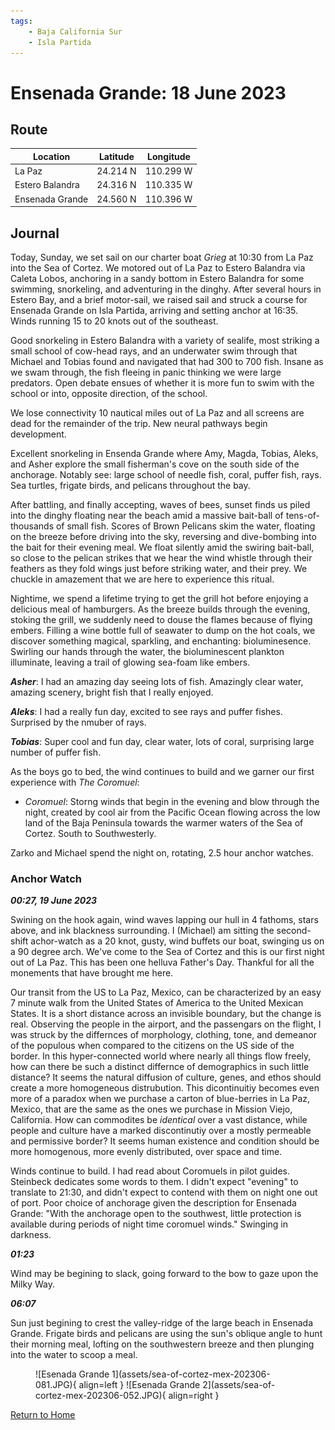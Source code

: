 ```yaml
---
tags:
    - Baja California Sur
    - Isla Partida
---
```


# Ensenada Grande: 18 June 2023

## Route

| Location | Latitude | Longitude |
|--|--|--|
| La Paz | 24.214 N | 110.299 W |
| Estero Balandra | 24.316 N | 110.335 W |
| Ensenada Grande | 24.560 N | 110.396 W |

## Journal

Today, Sunday, we set sail on our charter boat _Grieg_ at 10:30 from La Paz into the Sea of Cortez. We motored out of La Paz to Estero Balandra via Caleta Lobos, anchoring in a sandy bottom in Estero Balandra for some swimming, snorkeling, and adventuring in the dinghy. After several hours in Estero Bay, and a brief motor-sail, we raised sail and struck a course for Ensenada Grande on Isla Partida, arriving and setting anchor at 16:35. Winds running 15 to 20 knots out of the southeast.   

Good snorkeling in Estero Balandra with a variety of sealife, most striking a small school of cow-head rays, and an underwater swim through that Michael and Tobias found and navigated that had 300 to 700 fish. Insane as we swam through, the fish fleeing in panic thinking we were large predators. Open debate ensues of whether it is more fun to swim with the school or into, opposite direction, of the school.

We lose connectivity 10 nautical miles out of La Paz and all screens are dead for the remainder of the trip. New neural pathways begin development.

Excellent snorkeling in Ensenda Grande where Amy, Magda, Tobias, Aleks, and Asher explore the small fisherman's cove on the south side of the anchorage. Notably see: large school of needle fish, coral, puffer fish, rays. Sea turtles, frigate birds, and pelicans throughout the bay.

After battling, and finally accepting, waves of bees, sunset finds us piled into the dinghy floating near the beach amid a massive bait-ball of tens-of-thousands of small fish. Scores of Brown Pelicans skim the water, floating on the breeze before driving into the sky, reversing and dive-bombing into the bait for their evening meal. We float silently amid the swiring bait-ball, so close to the pelican strikes that we hear the wind whistle through their feathers as they fold wings just before striking water, and their prey. We chuckle in amazement that we are here to experience this ritual.

Nightime, we spend a lifetime trying to get the grill hot before enjoying a delicious meal of hamburgers. As the breeze builds through the evening, stoking the grill, we suddenly need to douse the flames because of flying embers. Filling a wine bottle full of seawater to dump on the hot coals, we discover something magical, sparkling, and enchanting: bioluminesence. Swirling our hands through the water, the bioluminescent plankton illuminate, leaving a trail of glowing sea-foam like embers.

**_Asher_**: I had an amazing day seeing lots of fish. Amazingly clear water, amazing scenery, bright fish that I really enjoyed.

**_Aleks_**: I had a really fun day, excited to see rays and puffer fishes. Surprised by the nmuber of rays.

**_Tobias_**: Super cool and fun day, clear water, lots of coral, surprising large number of puffer fish.

As the boys go to bed, the wind continues to build and we garner our first experience with _The Coromuel_:

- _Coromuel_: Storng winds that begin in the evening and blow through the night, created by cool air from the Pacific Ocean flowing across the low land of the Baja Peninsula towards the warmer waters of the Sea of Cortez. South to Southwesterly.

 Zarko and Michael spend the night on, rotating, 2.5 hour anchor watches.

### Anchor Watch

**_00:27, 19 June 2023_**

Swining on the hook again, wind waves lapping our hull in 4 fathoms, stars above, and ink blackness surrounding. I (Michael) am sitting the second-shift achor-watch as a 20 knot, gusty, wind buffets our boat, swinging us on a 90 degree arch. We've come to the Sea of Cortez and this is our first night out of La Paz. This has been one helluva Father's Day. Thankful for all the monements that have brought me here.

Our transit from the US to La Paz, Mexico, can be characterized by an easy 7 minute walk from the United States of America to the United Mexican States. It is a short distance across an invisible boundary, but the change is real. Observing the people in the airport, and the passengars on the flight, I was struck by the differnces of morphology, clothing, tone, and demeanor of the populous when compared to the citizens on the US side of the border. In this hyper-connected world where nearly all things flow freely, how can there be such a distinct differnce of demographics in such little distance? It seems the natural diffusion of culture, genes, and ethos should create a more homogeneous distrubution. This dicontinuitiy becomes even more of a paradox when we purchase a carton of blue-berries in La Paz, Mexico, that are the same as the ones we purchase in Mission Viejo, California. How can commodites be _identical_ over a vast distance, while people and culture have a marked discontinutiy over a mostly permeable and permissive border? It seems human existence and condition should be more homogenous, more evenly distributed, over space and time.

Winds continue to build. I had read about Coromuels in pilot guides. Steinbeck dedicates some words to them. I didn't expect "evening" to translate to 21:30, and didn't expect to contend with them on night one out of port. Poor choice of anchorage given the description for Ensenada Grande: "With the anchorage open to the southwest, little protection is available during periods of night time coromuel winds." Swinging in darkness.

**_01:23_**

Wind may be begining to slack, going forward to the bow to gaze upon the Milky Way.

**_06:07_**

Sun just begining to crest the valley-ridge of the large beach in Ensenada Grande. Frigate birds and pelicans are using the sun's oblique  angle to hunt their morning meal, lofting on the southwestern breeze and then plunging into the water to scoop a meal.    

<figure markdown>
  ![Esenada Grande 1](assets/sea-of-cortez-mex-202306-081.JPG){ align=left }
  ![Esenada Grande 2](assets/sea-of-cortez-mex-202306-052.JPG){ align=right }
</figure>

<!--- Below is navigation to home --->
 [Return to Home](index.md)